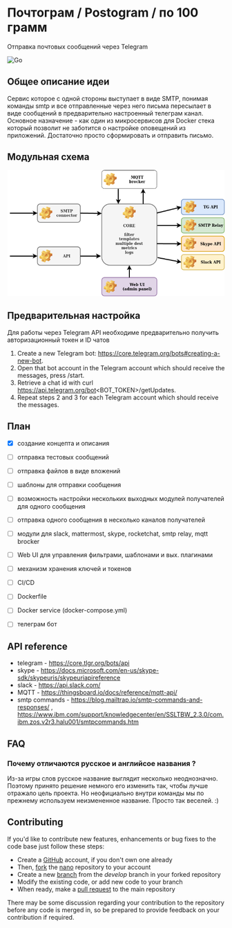 # Почтограм / Postogram / по 100 грамм
Отправка почтовых сообщений через  Telegram

![Go](https://github.com/go2tg/postogram/workflows/Go/badge.svg)

## Общее описание идеи
Сервис которое с одной стороны выступает в виде SMTP, понимая команды smtp и все отправленные через него письма пересылает в виде сообщений в предварительно
настроенный телеграм канал. Основное назначение - как один из микросервисов для Docker стека который позволит не заботится о настройке
оповещений из приложений. Достаточно просто сформировать и отправить письмо.

## Модульная схема
![Diagram](https://github.com/go2tg/postogram/blob/main/postogram.png)


## Предварительная настройка
Для работы через Telegram API необходиме предварительно получить авторизационный токен и ID чатов
1. Create a new Telegram bot: https://core.telegram.org/bots#creating-a-new-bot.
2. Open that bot account in the Telegram account which should receive the messages, press /start.
3. Retrieve a chat id with curl https://api.telegram.org/bot<BOT_TOKEN>/getUpdates.
4. Repeat steps 2 and 3 for each Telegram account which should receive the messages.


## План
- [x] создание концепта и описания
- [ ] отправка тестовых сообщений
- [ ] отправка файлов в виде вложений
- [ ] шаблоны для отправки сообщения
- [ ] возможность настройки нескольких выходных модулей получателей для одного сообщения
- [ ] отправка одного сообщения в несколько каналов получателей
- [ ] модули для slack, mattermost, skype, rocketchat, smtp relay, mqtt brocker
- [ ] Web UI для управления фильтрами, шаблонами и вых. плагинами
- [ ] механизм хранения ключей и токенов
- [ ] CI/CD
- [ ] Dockerfile
- [ ] Docker service (docker-compose.yml)
- [ ] телеграм бот


## API reference
  - telegram - https://core.tlgr.org/bots/api
  - skype - https://docs.microsoft.com/en-us/skype-sdk/skypeuris/skypeuriapireference
  - slack - https://api.slack.com/
  - MQTT - https://thingsboard.io/docs/reference/mqtt-api/
  - smtp commands - https://blog.mailtrap.io/smtp-commands-and-responses/ , https://www.ibm.com/support/knowledgecenter/en/SSLTBW_2.3.0/com.ibm.zos.v2r3.halu001/smtpcommands.htm


## FAQ

### Почему отличаются русское и английсое названия ? 
Из-за игры слов русское название выглядит несколько неоднозначно. Поэтому принято решение немного его изменить так, чтобы лучше отражало цель проекта. Но неофициально внутри команды мы по прежнему используем неизмененное название. Просто так веселей. :) 

## Contributing

If you'd like to contribute new features, enhancements or bug fixes to the code base just follow these steps:

* Create a [GitHub](https://github.com/signup/free) account, if you don't own one already
* Then, [fork](https://help.github.com/articles/fork-a-repo) the [nano](https://github.com/go2tg/postogram) repository to your account
* Create a new [branch](https://help.github.com/articles/creating-and-deleting-branches-within-your-repository) from the *develop* branch in your forked repository
* Modify the existing code, or add new code to your branch
* When ready, make a [pull request](http://help.github.com/send-pull-requests/) to the main repository

There may be some discussion regarding your contribution to the repository before any code is merged in, so be prepared to provide feedback on your contribution if required.
